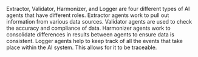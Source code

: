 Extractor, Validator, Harmonizer, and Logger are four different types of AI agents that have different roles. Extractor agents work to pull out information from various data sources. Validator agents are used to check the accuracy and compliance of data. Harmonizer agents work to consolidate differences in results between agents to ensure data is consistent. Logger agents help to keep track of all the events that take place within the AI system. This allows for it to be traceable.
